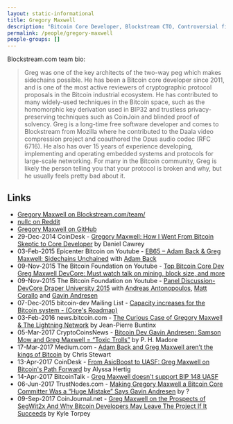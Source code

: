 ```yaml
---
layout: static-informational
title: Gregory Maxwell
description: "Bitcoin Core Developer, Blockstream CTO, Controversial figure to the Big Block political faction"
permalink: /people/gregory-maxwell
people-groups: []
---
```


Blockstream.com team bio:

> Greg was one of the key architects of the two-way peg which makes sidechains possible. He has been a Bitcoin core developer since 2011, and is one of the most active reviewers of cryptographic protocol proposals in the Bitcoin industrial ecosystem. He has contributed to many widely-used techniques in the Bitcoin space, such as the homomorphic key derivation used in BIP32 and trustless privacy-preserving techniques such as CoinJoin and blinded proof of solvency. Greg is a long-time free software developer and comes to Blockstream from Mozilla where he contributed to the Daala video compression project and coauthored the Opus audio codec (RFC 6716). He also has over 15 years of experience developing, implementing and operating embedded systems and protocols for large-scale networking. For many in the Bitcoin community, Greg is likely the person telling you that your protocol is broken and why, but he usually feels pretty bad about it.

## Links

* [Gregory Maxwell on Blockstream.com/team/](https://blockstream.com/team/greg-maxwell/)
* [nullc on Reddit](https://www.reddit.com/user/nullc)
* [Gregory Maxwell on GitHub](https://github.com/gmaxwell)
* 29-Dec-2014 CoinDesk - [Gregory Maxwell: How I Went From Bitcoin Skeptic to Core Developer](https://www.coindesk.com/gregory-maxwell-went-bitcoin-skeptic-core-developer/) by Daniel Cawrey
* 03-Feb-2015 Epicenter Bitcoin on Youtube - [EB65 – Adam Back & Greg Maxwell: Sidechains Unchained](https://www.youtube.com/watch?v=jE_elgnIw3M) with [Adam Back](/people/adam_back.md)
* 09-Nov-2015 The Bitcoin Foundation on Youtube - [Top Bitcoin Core Dev Greg Maxwell DevCore: Must watch talk on mining, block size, and more](https://www.youtube.com/watch?v=RguZ0_nmSPw)
* 09-Nov-2015 The Bitcoin Foundation on Youtube - [Panel Discussion-DevCore Draper University 2015](https://www.youtube.com/watch?v=0iQSRGT3nfE) with [Andreas Antonopoulos](/people/andreas_antonopoulos.md), [Matt Corallo](/people/matt_corallo.md) and [Gavin Andresen](/people/gavin_andresen.md)
* 07-Dec-2015 bitcoin-dev Mailing List - [Capacity increases for the Bitcoin system - (Core's Roadmap)](https://lists.linuxfoundation.org/pipermail/bitcoin-dev/2015-December/011865.html)
* 03-Feb-2016 news.bitcoin.com - [The Curious Case of Gregory Maxwell & The Lightning Network](https://news.bitcoin.com/the-curious-case-of-gregory-maxwell-and-the-lightning-network/) by Jean-Pierre Buntinx
* 05-Mar-2017 CryptoCoinsNews - [Bitcoin Dev Gavin Andresen: Samson Mow and Greg Maxwell = “Toxic Trolls”](https://www.cryptocoinsnews.com/gavin-andresen-samson-mow-and-greg-maxwell-toxic-trolls/) by P. H. Madore
* 17-Mar-2017 Medium.com - [Adam Back and Greg Maxwell aren’t the kings of Bitcoin](https://medium.com/@Chris_Stewart_5/adam-back-and-greg-maxwell-arent-the-kings-of-bitcoin-9e03e0a52177) by Chris Stewart
* 13-Apr-2017 CoinDesk - [From AsicBoost to UASF: Greg Maxwell on Bitcoin's Path Forward](https://www.coindesk.com/asicboost-uasf-greg-maxwell-bitcoins-path-forward/) by Alyssa Hertig
* 14-Apr-2017 BitcoinTalk - [Greg Maxwell doesn't support BIP 148 UASF](https://bitcointalk.org/index.php?topic=1870015.0)
* 06-Jun-2017 TrustNodes.com - [Making Gregory Maxwell a Bitcoin Core Committer Was a “Huge Mistake” Says Gavin Andresen](http://www.trustnodes.com/2017/06/06/making-gregory-maxwell-bitcoin-core-committer-huge-mistake-says-gavin-andresen) by ?
* 09-Sep-2017 CoinJournal.net - [Greg Maxwell on the Prospects of SegWit2x And Why Bitcoin Developers May Leave The Project If It Succeeds](https://coinjournal.net/greg-maxwell-prospects-segwit2x-bitcoin-developers-may-leave-project-succeeds/amp/) by Kyle Torpey
